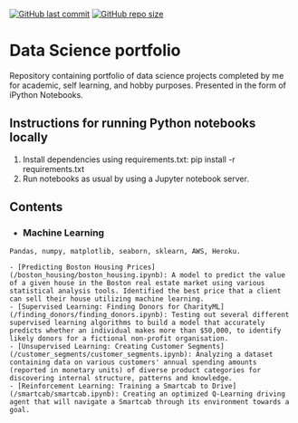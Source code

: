 [![GitHub last commit](https://img.shields.io/github/last-commit/alex-coch/alex-coch.github.io)](https://github.com/alex-coch/alex-coch.github.io/commits/main)
[![GitHub repo size](https://img.shields.io/github/repo-size/alex-coch/alex-coch.github.io)](https://github.com/alex-coch/alex-coch.github.io/archive/main.zip)

# Data Science portfolio
Repository containing portfolio of data science projects completed by me for academic, self learning, and hobby purposes. Presented in the form of iPython Notebooks.

## Instructions for running Python notebooks locally
1. Install dependencies using requirements.txt: pip install -r requirements.txt
2. Run notebooks as usual by using a Jupyter notebook server.

## Contents

- ### Machine Learning
``` 
Pandas, numpy, matplotlib, seaborn, sklearn, AWS, Heroku. 
```
	- [Predicting Boston Housing Prices](/boston_housing/boston_housing.ipynb): A model to predict the value of a given house in the Boston real estate market using various statistical analysis tools. Identified the best price that a client can sell their house utilizing machine learning.
	- [Supervised Learning: Finding Donors for CharityML](/finding_donors/finding_donors.ipynb): Testing out several different supervised learning algorithms to build a model that accurately predicts whether an individual makes more than $50,000, to identify likely donors for a fictional non-profit organisation.
	- [Unsupervised Learning: Creating Customer Segments](/customer_segments/customer_segments.ipynb): Analyzing a dataset containing data on various customers' annual spending amounts (reported in monetary units) of diverse product categories for discovering internal structure, patterns and knowledge.
	- [Reinforcement Learning: Training a Smartcab to Drive](/smartcab/smartcab.ipynb): Creating an optimized Q-Learning driving agent that will navigate a Smartcab through its environment towards a goal.
